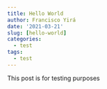 ```yaml
---
title: Hello World
author: Francisco Yirá
date: '2021-03-21'
slug: [hello-world]
categories:
  - test
tags:
  - test
---
```


This post is for testing purposes
